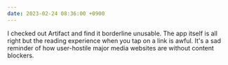 ```yaml
---
date: 2023-02-24 08:36:00 +0900
---
```


I checked out Artifact and find it borderline unusable. The app itself is all right but the reading experience when you tap on a link is awful. It's a sad reminder of how user-hostile major media websites are without content blockers.
